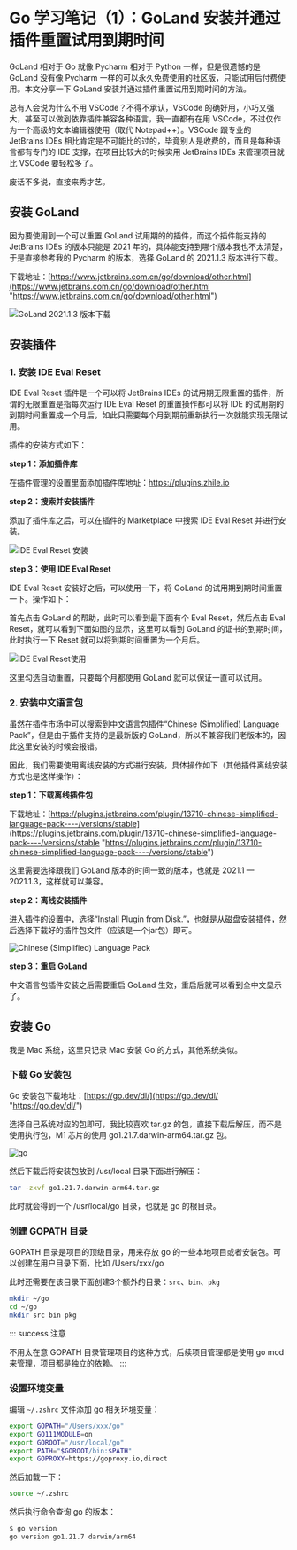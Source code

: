 # Go 学习笔记（1）：GoLand 安装并通过插件重置试用到期时间

GoLand 相对于 Go 就像 Pycharm 相对于 Python 一样，但是很遗憾的是 GoLand 没有像 Pycharm 一样的可以永久免费使用的社区版，只能试用后付费使用。本文分享一下 GoLand 安装并通过插件重置试用到期时间的方法。

总有人会说为什么不用 VSCode？不得不承认，VSCode 的确好用，小巧又强大，甚至可以做到依靠插件兼容各种语言，我一直都有在用 VSCode，不过仅作为一个高级的文本编辑器使用（取代 Notepad++）。VSCode 跟专业的 JetBrains IDEs 相比肯定是不可能比的过的，毕竟别人是收费的，而且是每种语言都有专门的 IDE 支撑，在项目比较大的时候实用 JetBrains IDEs 来管理项目就比 VSCode 要轻松多了。

废话不多说，直接来秀才艺。

## 安装 GoLand

因为要使用到一个可以重置 GoLand 试用期的的插件，而这个插件能支持的 JetBrains IDEs 的版本只能是 2021 年的，具体能支持到哪个版本我也不太清楚，于是直接参考我的 Pycharm 的版本，选择 GoLand 的 2021.1.3 版本进行下载。

下载地址：[https://www.jetbrains.com.cn/go/download/other.html](https://www.jetbrains.com.cn/go/download/other.html "https://www.jetbrains.com.cn/go/download/other.html")

![GoLand 2021.1.3 版本下载](https://tendcode.com/cdn/2024/01/goland-download-1.png "goland 下载")

## 安装插件

### 1. 安装 IDE Eval Reset

IDE Eval Reset 插件是一个可以将 JetBrains IDEs 的试用期无限重置的插件，所谓的无限重置是指每次运行 IDE Eval Reset 的重置操作都可以将 IDE 的试用期的到期时间重置成一个月后，如此只需要每个月到期前重新执行一次就能实现无限试用。

插件的安装方式如下：

**step 1：添加插件库**

在插件管理的设置里面添加插件库地址：https://plugins.zhile.io

**step 2：搜索并安装插件**

添加了插件库之后，可以在插件的 Marketplace 中搜索 IDE Eval Reset 并进行安装。

![IDE Eval Reset 安装](https://tendcode.com/cdn/2024/01/Snipaste_2024-01-23_09-44-49%20%281%29.png "1")

**step 3：使用 IDE Eval Reset**

IDE Eval Reset 安装好之后，可以使用一下，将 GoLand 的试用期到期时间重置一下。操作如下：

首先点击 GoLand 的帮助，此时可以看到最下面有个 Eval Reset，然后点击 Eval Reset，就可以看到下面如图的显示，这里可以看到 GoLand 的证书的到期时间，此时执行一下 Reset 就可以将到期时间重置为一个月后。

![IDE Eval Reset使用](https://tendcode.com/cdn/2024/01/Snipaste_2024-01-23_09-49-19%20%281%29.png "4")

这里勾选自动重置，只要每个月都使用 GoLand 就可以保证一直可以试用。

### 2. 安装中文语言包

虽然在插件市场中可以搜索到中文语言包插件“Chinese (Simplified) Language Pack”，但是由于插件支持的是最新版的 GoLand，所以不兼容我们老版本的，因此这里安装的时候会报错。

因此，我们需要使用离线安装的方式进行安装，具体操作如下（其他插件离线安装方式也是这样操作）：

**step 1：下载离线插件包**

下载地址：[https://plugins.jetbrains.com/plugin/13710-chinese-simplified-language-pack----/versions/stable](https://plugins.jetbrains.com/plugin/13710-chinese-simplified-language-pack----/versions/stable "https://plugins.jetbrains.com/plugin/13710-chinese-simplified-language-pack----/versions/stable")

这里需要选择跟我们 GoLand 版本的时间一致的版本，也就是 2021.1 — 2021.1.3，这样就可以兼容。

**step 2：离线安装插件**

进入插件的设置中，选择“Install Plugin from Disk.”，也就是从磁盘安装插件，然后选择下载好的插件包文件（应该是一个jar包）即可。

![Chinese (Simplified) Language Pack](https://tendcode.com/cdn/2024/01/Chinese%20%28Simplified%29%20Language%20Pack%20%281%29.png "d34")

**step 3：重启 GoLand**

中文语言包插件安装之后需要重启 GoLand 生效，重启后就可以看到全中文显示了。

## 安装 Go

我是 Mac 系统，这里只记录 Mac 安装 Go 的方式，其他系统类似。

### 下载 Go 安装包

Go 安装包下载地址：[https://go.dev/dl/](https://go.dev/dl/ "https://go.dev/dl/")

选择自己系统对应的包即可，我比较喜欢 tar.gz 的包，直接下载后解压，而不是使用执行包，M1 芯片的使用 go1.21.7.darwin-arm64.tar.gz 包。

![go](https://tendcode.com/cdn/2024/02/go1.21.7%20%281%29.png "go")

然后下载后将安装包放到 /usr/local 目录下面进行解压：

```bash
tar -zxvf go1.21.7.darwin-arm64.tar.gz
```

此时就会得到一个 /usr/local/go 目录，也就是 go 的根目录。

### 创建 GOPATH 目录

GOPATH 目录是项目的顶级目录，用来存放 go 的一些本地项目或者安装包。可以创建在用户目录下面，比如 /Users/xxx/go

此时还需要在该目录下面创建3个额外的目录：`src`、`bin`、`pkg`

```bash
mkdir ~/go
cd ~/go
mkdir src bin pkg
```

::: success 注意

不用太在意 GOPATH 目录管理项目的这种方式，后续项目管理都是使用 go mod 来管理，项目都是独立的依赖。
:::

### 设置环境变量

编辑 `~/.zshrc` 文件添加 go 相关环境变量：

```bash
export GOPATH="/Users/xxx/go"
export GO111MODULE=on
export GOROOT="/usr/local/go"
export PATH="$GOROOT/bin:$PATH"
export GOPROXY=https://goproxy.io,direct
```

然后加载一下：

```bash
source ~/.zshrc
```

然后执行命令查询 go 的版本：

```bash
$ go version
go version go1.21.7 darwin/arm64
```
